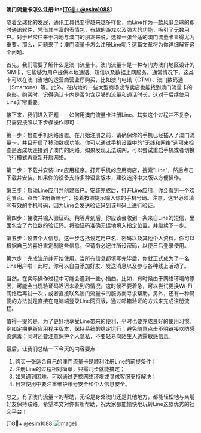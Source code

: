 **澳门流量卡怎么注册line[[TG💪+ @esim1088](https://t.me/s/esim1088)]**

随着全球化的发展，通讯工具也变得越来越多样化，而Line作为一款风靡全球的即时通讯软件，凭借其丰富的表情包、有趣的游戏以及强大的功能，吸引了无数用户。对于经常往来于内地与澳门的朋友来说，选择一张合适的澳门流量卡显得尤为重要。那么，问题来了：澳门流量卡怎么注册Line呢？这篇文章将为你详细解答这个问题。

首先，我们需要了解什么是澳门流量卡。澳门流量卡是一种专门为澳门地区设计的SIM卡，它能够为用户提供本地通话、短信以及数据上网服务。通常情况下，这类卡可以在澳门当地的运营商营业厅购买，比如澳门电讯（CTM）、澳门数码通（Smartone）等。此外，在内地的一些大型商场或专卖店也能找到澳门流量卡的身影。购买时，记得确认卡内是否包含足够的流量和通话时长，这对于后续使用Line非常重要。

接下来，我们进入正题——如何用澳门流量卡注册Line。其实这个过程并不复杂，只需要按照以下步骤操作即可：

第一步：检查手机网络设置。在开始注册之前，请确保你的手机已经插入了澳门流量卡，并且开启了移动数据功能。你可以通过手机设置中的“无线和网络”选项来检查是否成功连接到了澳门的网络。如果发现无法联网，可以尝试重启手机或者切换飞行模式再重新开启网络。

第二步：下载并安装Line应用程序。打开手机的应用商店，搜索“Line”，然后点击下载并安装。如果你的设备支持多种语言版本，建议选择中文版以方便操作。

第三步：启动Line应用并创建账户。安装完成后，打开Line应用，你会看到一个欢迎界面。点击“注册新账号”，接着按照提示输入你的手机号码。注意，这里必须填写有效的手机号码，因为Line会发送验证码到该号码上进行验证。

第四步：接收并输入验证码。稍等片刻后，你应该会收到一条来自Line的短信，里面包含了六位数的验证码。将验证码准确无误地填入指定位置，并继续下一步。

第五步：设置个人信息。这一步包括设定用户名、密码以及其他个人资料。你可以根据自己的喜好来定制这些信息，但请务必记住所设密码，以便日后登录使用。

第六步：完成注册并开始使用。当所有信息都填写完毕后，你就正式成为了一名Line用户啦！此时，你可以自由添加好友、发送消息以及参与各种线上活动了。

当然，在实际操作过程中可能会遇到一些小插曲。比如，有时候由于网络环境的原因，可能会出现验证码迟迟未收到的情况。这时候不要着急，可以尝试更换Wi-Fi网络后再试一次；或者直接联系澳门流量卡的服务商寻求帮助。另外，还有一种简便的方法就是直接在电脑端登录Line网页版，通过邮箱验证的方式来完成注册流程。

值得一提的是，为了更好地享受Line带来的便利，平时也要养成良好的使用习惯。例如定期更新应用程序版本，保持系统的稳定运行；避免随意点击不明链接以防感染病毒；同时还要注意保护个人隐私，不要轻易向陌生人透露敏感信息。

最后，让我们总结一下今天的内容要点：
1. 购买一张适合自己的澳门流量卡是顺利注册Line的前提条件；
2. 注册Line的过程相对简单，只需几步就能搞定；
3. 如果遇到困难，可以通过更换网络环境或寻求客服支持解决；
4. 日常使用中要注重维护账号安全和个人信息安全。

总之，有了澳门流量卡的帮助，无论是身处澳门还是其他地方，都能轻松地与亲朋好友保持联络。希望本文对你有所帮助，祝大家都能愉快地玩转Line这款优秀的社交平台！

[[TG💪+ @esim1088](https://t.me/s/esim1088) ![Image](https://i.postimg.cc/4NQfJmqS/Snipaste-2025-05-13-00-14-12.png)]